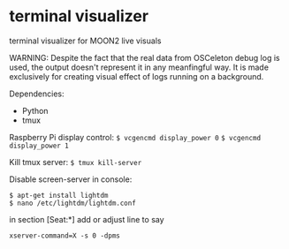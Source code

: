 # terminal visualizer
terminal visualizer for MOON2 live visuals

WARNING: Despite the fact that the real data from OSCeleton debug log is used, the output doesn't represent it in any meanfingful way. It is made exclusively for creating visual effect of logs running on a background.

Dependencies:

* Python
* tmux


Raspberry Pi display control:
````$ vcgencmd display_power 0````
````$ vcgencmd display_power 1````

Kill tmux server:
````$ tmux kill-server````

Disable screen-server in console:

````
$ apt-get install lightdm
$ nano /etc/lightdm/lightdm.conf
````

in section [Seat:*] add or adjust line to say

````xserver-command=X -s 0 -dpms````